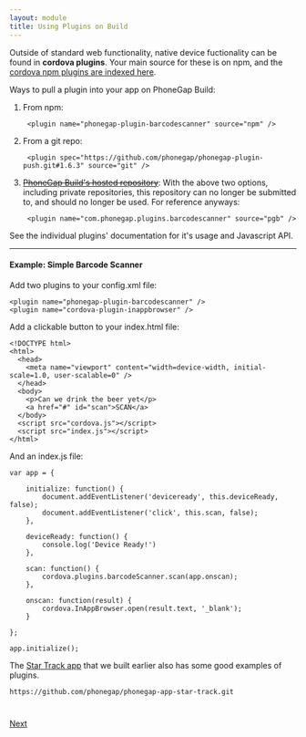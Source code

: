 ```yaml
---
layout: module
title: Using Plugins on Build
---
```


Outside of standard web functionality, native device fuctionality can be found in **cordova plugins**. Your main source for these is on npm, and the [cordova npm plugins are indexed here](https://cordova.apache.org/plugins/).

Ways to pull a plugin into your app on PhoneGap Build:

1. From npm:

        <plugin name="phonegap-plugin-barcodescanner" source="npm" />

2. From a git repo:

        <plugin spec="https://github.com/phonegap/phonegap-plugin-push.git#1.6.3" source="git" />

3. [<s>PhoneGap Build's hosted repository</s>](https://build.phonegap.com/plugins):
  With the above two options, including private repositories, this repository can no longer be submitted to, 
  and should no longer be used. For reference anyways:

        <plugin name="com.phonegap.plugins.barcodescanner" source="pgb" />


See the individual plugins' documentation for it's usage and Javascript API.

-----

#### Example: Simple Barcode Scanner

Add two plugins to your config.xml file:

    <plugin name="phonegap-plugin-barcodescanner" />
    <plugin name="cordova-plugin-inappbrowser" />

Add a clickable button to your index.html file:

    <!DOCTYPE html>
	<html>
	  <head>
	    <meta name="viewport" content="width=device-width, initial-scale=1.0, user-scalable=0" />
	  </head>
	  <body>
	    <p>Can we drink the beer yet</p>
	    <a href="#" id="scan">SCAN</a>
	  </body>
	  <script src="cordova.js"></script>
	  <script src="index.js"></script>
	</html>

And an index.js file:

	var app = {

		initialize: function() {
			document.addEventListener('deviceready', this.deviceReady, false);
			document.addEventListener('click', this.scan, false);
		},

		deviceReady: function() {
			console.log('Device Ready!')
		},

		scan: function() {
			cordova.plugins.barcodeScanner.scan(app.onscan);
		},

		onscan: function(result) {
			cordova.InAppBrowser.open(result.text, '_blank');
		}

	};

	app.initialize();


The [Star Track app](https://github.com/phonegap/phonegap-app-star-track) that we built earlier also has some good examples of plugins.

    https://github.com/phonegap/phonegap-app-star-track.git


<div class="row" style="margin-top:40px;">
<div class="col-sm-12">
<a href="4-the-pgb-development-cycle.html" class="btn btn-default pull-right">Next <i class="glyphicon
glyphicon-chevron-right"></i></a>
</div>
</div>